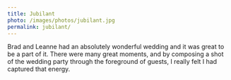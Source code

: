 ```yaml
---
title: Jubilant
photo: /images/photos/jubilant.jpg
permalink: jubilant/
---
```

Brad and Leanne had an absolutely wonderful wedding and it was great to be a part of it. There were many great moments, and by composing a shot of the wedding party through the foreground of guests, I really felt I had captured that energy.